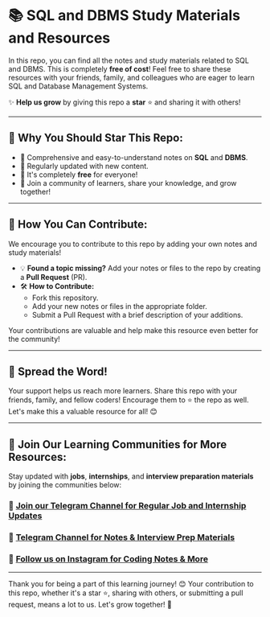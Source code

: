 

# 📚 SQL and DBMS Study Materials and Resources  
In this repo, you can find all the notes and study materials related to SQL and DBMS. This is completely **free of cost**! Feel free to share these resources with your friends, family, and colleagues who are eager to learn SQL and Database Management Systems.

✨ **Help us grow** by giving this repo a **star** ⭐ and sharing it with others!

---

## 🚀 Why You Should Star This Repo:
- 📖 Comprehensive and easy-to-understand notes on **SQL** and **DBMS**.
- 📝 Regularly updated with new content.
- 🌟 It's completely **free** for everyone!
- 👫 Join a community of learners, share your knowledge, and grow together!

---

## 👥 How You Can Contribute:
We encourage you to contribute to this repo by adding your own notes and study materials!

- 💡 **Found a topic missing?** Add your notes or files to the repo by creating a **Pull Request** (PR).
- 🛠️ **How to Contribute:** 
  - Fork this repository.
  - Add your new notes or files in the appropriate folder.
  - Submit a Pull Request with a brief description of your additions.
  
Your contributions are valuable and help make this resource even better for the community!

---

## 📢 Spread the Word!  
Your support helps us reach more learners. Share this repo with your friends, family, and fellow coders! Encourage them to ⭐ the repo as well. Let's make this a valuable resource for all! 😊

---

## 👥 Join Our Learning Communities for More Resources:  
Stay updated with **jobs**, **internships**, and **interview preparation materials** by joining the communities below:

### 💼 [Join our Telegram Channel for Regular Job and Internship Updates](https://telegram.me/jobsinternshipswale)  
### 📘 [Telegram Channel for Notes & Interview Prep Materials](https://telegram.me/staylearner)  
### 📸 [Follow us on Instagram for Coding Notes & More](https://www.instagram.com/coders_notes/)

---

Thank you for being a part of this learning journey! 😊 Your contribution to this repo, whether it's a star ⭐, sharing with others, or submitting a pull request, means a lot to us. Let's grow together! 💪

